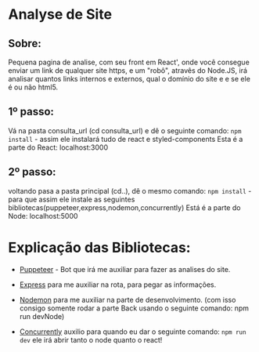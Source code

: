 # Analyse de Site

## Sobre:
Pequena pagina de analise, com seu front em React', onde você consegue enviar um link de qualquer site https, e um "robô", atravês do Node.JS, irá analisar quantos links internos e externos, qual o domínio do site e e se ele é ou não html5.

## 1º passo:
Vá na pasta consulta_url (cd consulta_url) e dê o seguinte comando:
`npm install` - assim ele instalará tudo de react e styled-components
Esta é a parte do React: localhost:3000

## 2º passo:
voltando pasa a pasta principal (cd..), dê o mesmo comando:
`npm install` - para que assim ele instale as seguintes bibliotecas(puppeteer,express,nodemon,concurrently)
Está é a parte do Node: localhost:5000

# Explicação das Bibliotecas:
- [Puppeteer](https://www.npmjs.com/package/puppeteer) - Bot que irá me auxiliar para fazer as analises do site.

- [Express](https://www.npmjs.com/package/express) para me auxiliar na rota, para pegar as informações. 

- [Nodemon](https://www.npmjs.com/package/nodemon) para me auxiliar na parte de desenvolvimento. (com isso consigo somente rodar a parte Back usando o seguinte comando: npm run devNode)

- [Concurrently](https://www.npmjs.com/package/concurrently) auxilio para quando eu dar o seguinte comando: `npm run dev` ele irá abrir tanto o node quanto o react! 
